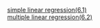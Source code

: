 [simple linear regression(6.1)](https://github.com/GokhanGKHN/Machine_Learnin_Sample/blob/main/6-R1-Basit_Dogrusal_Regresyon_Deneyim_Maas_Sample.ipynb) <br>
[multiple linear regression(6.2)](https://github.com/GokhanGKHN/Machine_Learnin_Sample/blob/main/6-R2-Çoklu_Doğrusal_Regresyon_Ev_Fiyatları.ipynb)
